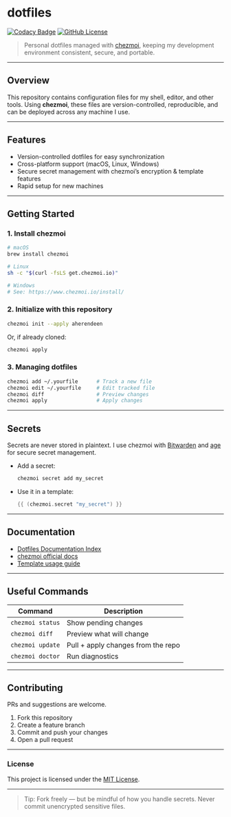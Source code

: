 # dotfiles

[![Codacy Badge](https://app.codacy.com/project/badge/Grade/64b82ab35f5946f7907bd071f0ae6d76)](https://app.codacy.com/gh/aherendeen/dotfiles/dashboard?utm_source=gh&utm_medium=referral&utm_content=&utm_campaign=Badge_grade)
[![GitHub License](https://img.shields.io/github/license/aherendeen/dotfiles)](LICENSE)

> Personal dotfiles managed with [chezmoi](https://www.chezmoi.io/), keeping my development environment consistent, secure, and portable.

---

## Overview

This repository contains configuration files for my shell, editor, and other tools.
Using **chezmoi**, these files are version-controlled, reproducible, and can be deployed across any machine I use.

---

## Features

- Version-controlled dotfiles for easy synchronization
- Cross-platform support (macOS, Linux, Windows)
- Secure secret management with chezmoi’s encryption & template features
- Rapid setup for new machines

---

## Getting Started

### 1. Install chezmoi

```sh
# macOS
brew install chezmoi

# Linux
sh -c "$(curl -fsLS get.chezmoi.io)"

# Windows
# See: https://www.chezmoi.io/install/
```

### 2. Initialize with this repository

```sh
chezmoi init --apply aherendeen
```

Or, if already cloned:

```sh
chezmoi apply
```

### 3. Managing dotfiles

```sh
chezmoi add ~/.yourfile      # Track a new file
chezmoi edit ~/.yourfile     # Edit tracked file
chezmoi diff                 # Preview changes
chezmoi apply                # Apply changes
```

---

## Secrets

Secrets are never stored in plaintext.
I use chezmoi with [Bitwarden](https://bitwarden.com/) and [age](https://github.com/FiloSottile/age) for secure secret management.

- Add a secret:

  ```sh
  chezmoi secret add my_secret
  ```

- Use it in a template:

  ```go
  {{ (chezmoi.secret "my_secret") }}
  ```

---

## Documentation

- [Dotfiles Documentation Index](./docs/index.md)
- [chezmoi official docs](https://www.chezmoi.io/docs/)
- [Template usage guide](https://www.chezmoi.io/user-guide/templates/)

---

## Useful Commands

| Command             | Description                          |
|---------------------|--------------------------------------|
| `chezmoi status`    | Show pending changes                 |
| `chezmoi diff`      | Preview what will change              |
| `chezmoi update`    | Pull + apply changes from the repo    |
| `chezmoi doctor`    | Run diagnostics                      |

---

## Contributing

PRs and suggestions are welcome.

1. Fork this repository
2. Create a feature branch
3. Commit and push your changes
4. Open a pull request

---

### License

This project is licensed under the [MIT License](LICENSE).

---

> Tip: Fork freely — but be mindful of how you handle secrets. Never commit unencrypted sensitive files.
